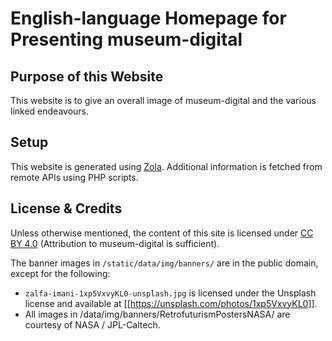 # English-language Homepage for Presenting museum-digital

## Purpose of this Website

This website is to give an overall image of museum-digital and the various linked endeavours.

## Setup

This website is generated using [Zola](https://www.getzola.org/). Additional information is fetched from remote APIs using PHP scripts.

## License & Credits

Unless otherwise mentioned, the content of this site is licensed under [CC BY 4.0](https://creativecommons.org/licenses/by/4.0/) (Attribution to museum-digital is sufficient).

The banner images in `/static/data/img/banners/` are in the public domain, except for the following:

- `zalfa-imani-1xp5VxvyKL0-unsplash.jpg` is licensed under the Unsplash license and available at [[https://unsplash.com/photos/1xp5VxvyKL0]].
- All images in /data/img/banners/RetrofuturismPostersNASA/ are courtesy of NASA / JPL-Caltech.
